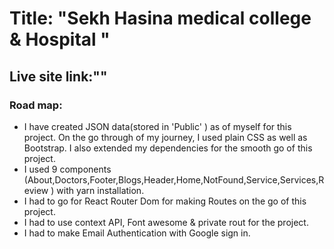 # Title: "Sekh Hasina medical college & Hospital "

## Live site link:""

### Road map:

<ul>
<li>I have created JSON data(stored in 'Public' ) as of myself for this project. On the go through of my journey, I used plain CSS as well as Bootstrap. I also extended my dependencies for the smooth go of this project.</li>
<li> I used 9 components (About,Doctors,Footer,Blogs,Header,Home,NotFound,Service,Services,Review ) with yarn installation.</li>
<li>I had to go for React Router Dom for making Routes on the go of this project.</li>
<li>I had to use context API, Font awesome & private rout for the project.</li>
<li>I had to make Email Authentication with Google sign in.
</li>
</ul>
